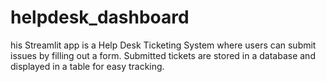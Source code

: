 # helpdesk_dashboard
his Streamlit app is a Help Desk Ticketing System where users can submit issues by filling out a form. Submitted tickets are stored in a database and displayed in a table for easy tracking.
